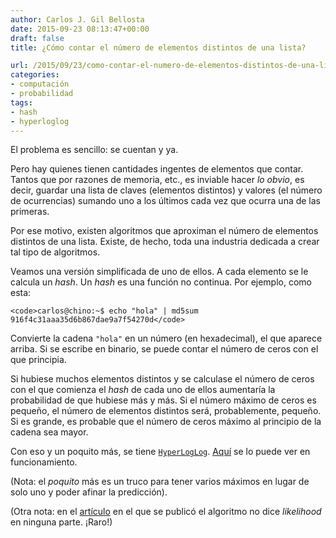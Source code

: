 ```yaml
---
author: Carlos J. Gil Bellosta
date: 2015-09-23 08:13:47+00:00
draft: false
title: ¿Cómo contar el número de elementos distintos de una lista?

url: /2015/09/23/como-contar-el-numero-de-elementos-distintos-de-una-lista/
categories:
- computación
- probabilidad
tags:
- hash
- hyperloglog
---
```


El problema es sencillo: se cuentan y ya.

Pero hay quienes tienen cantidades ingentes de elementos que contar. Tantos que por razones de memoria, etc., es inviable hacer _lo obvio_, es decir, guardar una lista de claves (elementos distintos) y valores (el número de ocurrencias) sumando uno a los últimos cada vez que ocurra una de las primeras.

Por ese motivo, existen algoritmos que aproximan el número de elementos distintos de una lista. Existe, de hecho, toda una industria dedicada a crear tal tipo de algoritmos.

Veamos una versión simplificada de uno de ellos. A cada elemento se le calcula un _hash_. Un _hash_ es una función no continua. Por ejemplo, como esta:



    <code>carlos@chino:~$ echo "hola" | md5sum
    916f4c31aaa35d6b867dae9a7f54270d</code>



Convierte la cadena `"hola"` en un número (en hexadecimal), el que aparece arriba. Si se escribe en binario, se puede contar el número de ceros con el que principia.

Si hubiese muchos elementos distintos y se calculase el número de ceros con el que comienza el _hash_ de cada uno de ellos aumentaría la probabilidad de que hubiese más y más. Si el número máximo de ceros es pequeño, el número de elementos distintos será, probablemente, pequeño. Si es grande, es probable que el número de ceros máximo al principio de la cadena sea mayor.

Con eso y un poquito más, se tiene [`HyperLogLog`](http://antirez.com/news/75). [Aquí](http://content.research.neustar.biz/blog/hll.html) se lo puede ver en funcionamiento.

(Nota: el _poquito_ más es un truco para tener varios máximos en lugar de solo uno y poder afinar la predicción).

(Otra nota: en el [artículo](http://algo.inria.fr/flajolet/Publications/FlFuGaMe07.pdf) en el que se publicó el algoritmo no dice _likelihood_ en ninguna parte. ¡Raro!)








